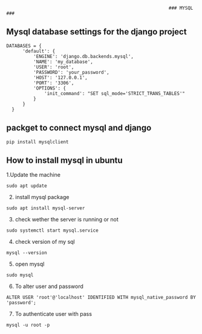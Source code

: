                                                                 ### MYSQL ###
   
   
   ## Mysql database settings for the django project
   
    DATABASES = {  
          'default': {  
              'ENGINE': 'django.db.backends.mysql',  
              'NAME': 'my_database',  
              'USER': 'root',  
              'PASSWORD': 'your_password',  
              'HOST': '127.0.0.1',  
              'PORT': '3306',  
              'OPTIONS': {  
                  'init_command': "SET sql_mode='STRICT_TRANS_TABLES'"  
              }  
          }  
      }  
          
  ## packget to connect mysql and django
        
    pip install mysqlclient
    
  
  ## How to install mysql in ubuntu
     
  1.Update the machine 
     
    sudo apt update
  
  2. install mysql package

    sudo apt install mysql-server
    
  3. check wether the server is running or not

    sudo systemctl start mysql.service
    
  4. check version of my sql

    mysql --version
   
  5. open mysql 

    sudo mysql
    
  6. To alter user and password

    ALTER USER 'root'@'localhost' IDENTIFIED WITH mysql_native_password BY 'password';
    
  7. To authenticate user with pass

    mysql -u root -p
